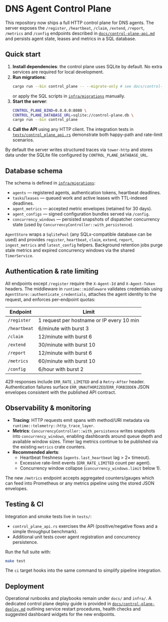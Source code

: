 # DNS Agent Control Plane

This repository now ships a full HTTP control plane for DNS agents. The server
exposes the `/register`, `/heartbeat`, `/claim`, `/extend`, `/report`, `/metrics`
and `/config` endpoints described in [`docs/control-plane-api.md`](docs/control-plane-api.md)
and persists agent state, leases and metrics in a SQL database.

## Quick start

1. **Install dependencies**: the control plane uses SQLite by default. No extra
   services are required for local development.
2. **Run migrations**:
   ```bash
   cargo run --bin control_plane -- --migrate-only # see docs/control-plane-deploy.md
   ```
   or apply the SQL scripts in [`infra/migrations`](infra/migrations) manually.
3. **Start the server**:
   ```bash
   CONTROL_PLANE_BIND=0.0.0.0:8080 \
   CONTROL_PLANE_DATABASE_URL=sqlite://control-plane.db \
   cargo run --bin control_plane
   ```
4. **Call the API** using any HTTP client. The integration tests in
   [`tests/control_plane_api.rs`](tests/control_plane_api.rs) demonstrate both
   happy-path and rate-limit scenarios.

By default the server writes structured traces via `tower-http` and stores data
under the SQLite file configured by `CONTROL_PLANE_DATABASE_URL`.

## Database schema

The schema is defined in [`infra/migrations`](infra/migrations):

- `agents` — registered agents, authentication tokens, heartbeat deadlines.
- `tasks`/`leases` — queued work and active leases with TTL-indexed deadlines.
- `agent_metrics` — accepted metric envelopes (retained for 30 days).
- `agent_configs` — signed configuration bundles served via `/config`.
- `concurrency_windows` — persisted snapshots of dispatcher concurrency state
  (used by `ConcurrencyController::with_persistence`).

`AgentStore` wraps a `SqlitePool` (any SQLx-compatible database can be used) and
provides `register`, `heartbeat`, `claim`, `extend`, `report`, `ingest_metrics`
and `latest_config` helpers. Background retention jobs purge stale metrics and
expired concurrency windows via the shared `TimerService`.

## Authentication & rate limiting

All endpoints except `/register` require the `X-Agent-Id` and `X-Agent-Token`
headers. The middleware in `runtime::middleware` validates credentials using
`AgentStore::authenticate_credentials`, attaches the agent identity to the
request, and enforces per-endpoint quotas:

| Endpoint   | Limit                                     |
|------------|-------------------------------------------|
| `/register`| 1 request per hostname or IP every 10 min |
| `/heartbeat` | 6/minute with burst 3                   |
| `/claim`   | 12/minute with burst 6                    |
| `/extend`  | 30/minute with burst 10                   |
| `/report`  | 12/minute with burst 6                    |
| `/metrics` | 60/minute with burst 10                   |
| `/config`  | 6/hour with burst 2                       |

429 responses include `ERR_RATE_LIMITED` and a `Retry-After` header. Authentication
failures surface `ERR_UNAUTHORIZED`/`ERR_FORBIDDEN` JSON envelopes consistent with
the published API contract.

## Observability & monitoring

- **Tracing**: HTTP requests emit spans with method/URI metadata via
  `runtime::telemetry::http_trace_layer`.
- **Metrics**: `ConcurrencyController::with_persistence` writes snapshots into
  `concurrency_windows`, enabling dashboards around queue depth and available
  window sizes. Timer lag metrics continue to be published via the existing
  `metrics` crate counters.
- **Recommended alerts**:
  - Heartbeat freshness (`agents.last_heartbeat` lag > 2× timeout).
  - Excessive rate-limit events (`ERR_RATE_LIMITED` count per agent).
  - Concurrency window collapse (`concurrency_windows.limit` below 1).

The new `/metrics` endpoint accepts aggregated counters/gauges which can feed
into Prometheus or any metrics pipeline using the stored JSON envelopes.

## Testing & CI

Integration and smoke tests live in `tests/`:

- `control_plane_api.rs` exercises the API (positive/negative flows and a simple
  throughput benchmark).
- Additional unit tests cover agent registration and concurrency persistence.

Run the full suite with:

```bash
make test
```

The `ci` target hooks into the same command to simplify pipeline integration.

## Deployment

Operational runbooks and playbooks remain under `docs/` and `infra/`. A dedicated
control plane deploy guide is provided in
[`docs/control-plane-deploy.md`](docs/control-plane-deploy.md) outlining service
restart procedures, health checks and suggested dashboard widgets for the new
endpoints.
